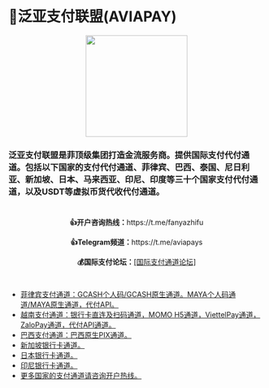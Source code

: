 <h1>🥇泛亚支付联盟(AVIAPAY)</h1>
<p align=center><img src=https://avatars.githubusercontent.com/u/120363254?s=400&u=5d21cc03867d5d58a0a0165a8ef4939a68b55c57&v=4 width=200 height=200></p>
<h3 tabindex="-1" dir="auto">泛亚支付联盟是菲顶级集团打造金流服务商。提供国际支付代付通道。包括以下国家的支付代付通道、菲律宾、巴西、泰国、尼日利亚、新加坡、日本、马来西亚、印尼、印度等三十个国家支付代付通道，以及USDT等虚拟币货代收代付通道。</h3>
<h1></h1>

<p align=center><b>👍开户咨询热线：</b>https://t.me/fanyazhifu</p>
<p align=center><b>👍Telegram频道：</b>https://t.me/aviapays</p>
<p align=center><b>💰国际支付论坛：</b><a href=https://github.com/aviapay/AVIAPAY/discussions/2>[国际支付通道论坛]</p>
<h1></h1>

<ul>
  <li>菲律宾支付通道：GCASH个人码/GCASH原生通道。MAYA个人码通道/MAYA原生通道，代付API。</li>
  <li>越南支付通道：银行卡直连及扫码通道，MOMO H5通道，ViettelPay通道，ZaloPay通道，代付API通道。</li>
  <li>巴西支付通道：巴西原生PIX通道。</li>
  <li>新加坡银行卡通道。</li>
  <li>日本银行卡通道。</li>
  <li>印尼银行卡通道。</li>
  <li>更多国家的支付通道请咨询开户热线。</li>
</ul>
